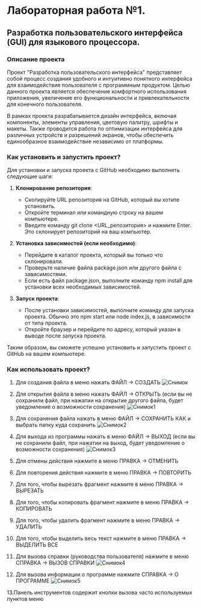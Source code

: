 # Лабораторная работа №1.
## Разработка пользовательского интерфейса (GUI) для языкового процессора.
### Описание проекта
Проект "Разработка пользовательского интерфейса" представляет собой процесс создания удобного и интуитивно понятного интерфейса для взаимодействия пользователя с программным продуктом. Целью данного проекта является обеспечение комфортного использования приложения, увеличение его функциональности и привлекательности для конечного пользователя.

В рамках проекта разрабатывается дизайн интерфейса, включая компоненты, элементы управления, цветовую палитру, шрифты и макеты. Также проводится работа по оптимизации интерфейса для различных устройств и разрешений экранов, чтобы обеспечить единообразное взаимодействие независимо от платформы.

### Как установить и запустить проект?
Для установки и запуска проекта с GitHub необходимо выполнить следующие шаги:

1. **Клонирование репозитория**: 
   - Скопируйте URL репозитория на GitHub, который вы хотите установить.
   - Откройте терминал или командную строку на вашем компьютере.
   - Введите команду git clone <URL_репозитория> и нажмите Enter. Это склонирует репозиторий на ваш компьютер.

2. **Установка зависимостей (если необходимо)**:
   - Перейдите в каталог проекта, который вы только что склонировали.
   - Проверьте наличие файла package.json или другого файла с зависимостями.
   - Если есть файл package.json, выполните команду npm install для установки всех необходимых зависимостей.

3. **Запуск проекта**:
   - После установки зависимостей, выполните команду для запуска проекта. Обычно это npm start или node index.js, в зависимости от типа проекта.
   - Откройте браузер и перейдите по адресу, который указан в выводе после запуска проекта.

Таким образом, вы сможете успешно установить и запустить проект с GitHub на вашем компьютере.

### Как использовать проект?
1. Для создания файла в меню нажать ФАЙЛ -> СОЗДАТЬ
   ![Снимок](https://github.com/more1oleva/lab1/assets/118746926/c5a1a8f6-425a-46ec-9a31-e4745707ae18)

2. Для открытия файла в меню нажать ФАЙЛ -> ОТКРЫТЬ (если вы не сохранили файл, при нажатии на открытие другого файла, будет уведомление о возможности сохранения)
   ![Снимок1](https://github.com/more1oleva/lab1/assets/118746926/7f454cec-7c02-45eb-b1e8-93990e6d0a9a)

3. Для сохранения файла нажать в меню ФАЙЛ -> СОХРАНИТЬ КАК и выбрать папку куда сохранить
   ![Снимок2](https://github.com/more1oleva/lab1/assets/118746926/e0d3b052-d792-4796-aaa9-4c5b87fd0a45)

4. Для выхода из программы нажать в меню ФАЙЛ -> ВЫХОД (если вы не сохранили файл, при нажатии на выход, будет уведомление о возможности сохранения)
   ![Снимок3](https://github.com/more1oleva/lab1/assets/118746926/bc44a891-06c6-4842-9b95-c99fcd2051d2)

5. Для отмены действия нажмите в меню ПРАВКА -> ОТМЕНИТЬ
   
6. Для повторения действия нажмите в меню ПРАВКА -> ПОВТОРИТЬ
7. Для того, чтобы вырезать фрагмент нажмите в меню ПРАВКА -> ВЫРЕЗАТЬ
8. Для того, чтобы копировать фрагмент нажмите в меню ПРАВКА -> КОПИРОВАТЬ
9. Для того, чтобы удалить фрагмент нажмите в меню ПРАВКА -> УДАЛИТЬ
10. Для того, чтобы выделить весь текст нажмите в меню ПРАВКА -> ВЫДЕЛИТЬ ВСЕ
11. Для вызова справки (руководства пользователя) нажмите в меню СПРАВКА -> ВЫЗОВ СПРАВКИ
    ![Снимок4](https://github.com/more1oleva/lab1/assets/118746926/8adc9974-2b33-469c-ba05-353d6d5f2424)

12. Для вызова информации о программе нажмите СПРАВКА -> О ПРОГРАММЕ
    ![Снимок5](https://github.com/more1oleva/lab1/assets/118746926/669b5691-edc0-4231-acf6-9909c2ec150b)

13.Панель инструментов содержит кнопки вызова часто используемых пунктов меню
